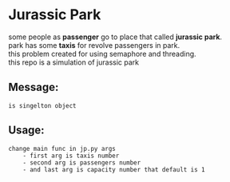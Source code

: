# Jurassic Park

some people as **passenger** go to place that called **jurassic park**.<br>
park has some **taxis** for revolve passengers in park.<br>
this problem created for using semaphore and threading.<br>
this repo is a simulation of jurassic park

## Message:
    is singelton object

## Usage:
    change main func in jp.py args
        - first arg is taxis number
        - second arg is passengers number
        - and last arg is capacity number that default is 1
